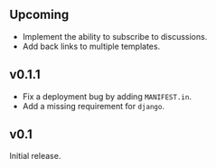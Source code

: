 Upcoming
------

* Implement the ability to subscribe to discussions.
* Add back links to multiple templates.

v0.1.1
------

* Fix a deployment bug by adding `MANIFEST.in`.
* Add a missing requirement for `django`.

v0.1
----

Initial release.

